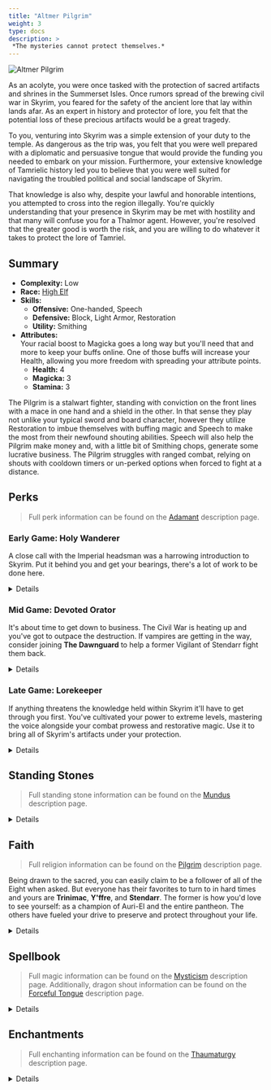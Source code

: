 ```yaml
---
title: "Altmer Pilgrim"
weight: 3
type: docs
description: >
 *The mysteries cannot protect themselves.*
---
```


![Altmer Pilgrim](/Pictures/sss/builds/altmer-pilgrim-art.png)

As an acolyte, you were once tasked with the protection of sacred artifacts and shrines in the Summerset Isles. Once rumors spread of the brewing civil war in Skyrim, you feared for the safety of the ancient lore that lay within lands afar. As an expert in history and protector of lore, you felt that the potential loss of these precious artifacts would be a great tragedy.

To you, venturing into Skyrim was a simple extension of your duty to the temple. As dangerous as the trip was, you felt that you were well prepared with a diplomatic and persuasive tongue that would provide the funding you needed to embark on your mission. Furthermore, your extensive knowledge of Tamrielic history led you to believe that you were well suited for navigating the troubled political and social landscape of Skyrim.

That knowledge is also why, despite your lawful and honorable intentions, you attempted to cross into the region illegally. You're quickly understanding that your presence in Skyrim may be met with hostility and that many will confuse you for a Thalmor agent. However, you're resolved that the greater good is worth the risk, and you are willing to do whatever it takes to protect the lore of Tamriel.

## Summary

* **Complexity:** Low
* **Race:** [High Elf](## "Major Skill: Enchanting
Minor Skills: Alteration, Conjuration, Destruction, Illusion, Restoration
Highborn: Your Magicka is increased by 50 and your Magicka Regeneration is increased by 50%.")
* **Skills:**
  * **Offensive:** One-handed, Speech
  * **Defensive:** Block, Light Armor, Restoration 
  * **Utility:** Smithing
* **Attributes:**  
Your racial boost to Magicka goes a long way but you'll need that and more to keep your buffs online. One of those buffs will increase your Health, allowing you more freedom with spreading your attribute points.
  * **Health:** 4
  * **Magicka:** 3
  * **Stamina:** 3

The Pilgrim is a stalwart fighter, standing with conviction on the front lines with a mace in one hand and a shield in the other. In that sense they play not unlike your typical sword and board character, however they utilize Restoration to imbue themselves with buffing magic and Speech to make the most from their newfound shouting abilities. Speech will also help the Pilgrim make money and, with a little bit of Smithing chops, generate some lucrative business. The Pilgrim struggles with ranged combat, relying on shouts with cooldown timers or un-perked options when forced to fight at a distance.

## Perks

> Full perk information can be found on the [Adamant](https://www.nexusmods.com/skyrimspecialedition/mods/30191) description page.

### Early Game: Holy Wanderer

A close call with the Imperial headsman was a harrowing introduction to Skyrim. Put it behind you and get your bearings, there's a lot of work to be done here.

<details>

#### Block

*Shields won't always save you from an incoming power attack just yet but that doesn't mean they're ineffective.*

* **Gladiator (10):** Blocking is 25% more effective.
* **Discipline (20):** Blocking with a shield reduces incoming arrow damage by 50%.

#### Light Armor

*Light armor is best for travel and your people have always excelled in it.*

* **Scout 1 (10):** Light armor is 25% more effective.
* **Agility 1 (20):** You gain 50% Stamina Regeneration while wearing a light armor chest piece.

#### One-handed

*Blunt weapons such as maces allow you to break down your enemies with less mess.*

* **Skirmisher 1 (10):** One-handed weapons do 25% more damage.
* **Armor Breaker 1 (20):** Maces reduce enemy armor rating by 150 for 10 seconds.
* **Fighter’s Stance 1 (30):** Power attacks with one-handed weapons deal 25% extra damage and have a chance to decapitate your enemies.

#### Restoration

*Novice Restoration won't offer you anything later on but for now it's a valuable lifeline.*

* **Healer 1 (10):** Restoration spells cost 25% less Magicka.
* **Recovery 1 (20):** Healing spells are 50% stronger.

#### Smithing

*Your smithing will be limited to maintaining your gear and crafting valuable jewelry.*

* **Craftsman 1 (10):** You can temper all items by one additional tier.

#### Speech

*This will later be one of your key skills but you can't focus on it right this moment.*

* **Merchant 1 (10):** You receive 25% better prices.

</details>

### Mid Game: Devoted Orator

It's about time to get down to business. The Civil War is heating up and you've got to outpace the destruction. If vampires are getting in the way, consider joining **The Dawnguard** to help a former Vigilant of Stendarr fight them back.

<details>

#### Block

*You're pretty good with a shield. Don't be afraid to hold it out in front of you while advancing*

* **Defensive Maneuvers (30):** Blocking no longer slows your movement.
* **Deflection (40):** Blocking with a shield reduces incoming magic damage by 50%.  
* **Gladiator 2 (50):** Blocking is 50% more effective.

#### Light Armor

*A second line of defense in case your shield isn't enough. And a source of stamina.*

* **Specialist 1 (30):** You receive a 25% armor bonus while wearing a light armor chest piece.
* **Unhindered (40):** Your armor weighs nothing and doesn’t slow you down while wearing a light armor chest piece.
* **Athletics 1 (40):** You move 10% faster while wearing a light armor chest piece.
* **Scout 2 (50):** Light armor is 50% more effective.
* **Agility 2 (60):** You gain 100% Stamina Regeneration while wearing a light armor chest piece.

#### One-handed

*Extra damage against staggered targets complements your first shout beautifully.*

* **Bell Ringer 1 (40):** Maces deal 25% extra damage to staggered targets. 
* **Skirmisher 2 (50):** One-handed weapons do 50% more damage.
* **Fighter’s Stance 2 (60):** Power attacks with one-handed weapons deal 50% extra damage and have a chance to decapitate your enemies.
 
#### Restoration

*It wouldn't be a Pilgrim build without the Pilgrim perks, now would it?*

* **Pilgrim 1 (30):** Divine shrines are twice as strong.
* **Illumination (40):** Regeneration and Attunement spells last three times as long when dual cast.
* **Healer 2 (50):** Restoration spells cost 50% less Magicka. 
* **Pilgrim 2 (60):** Divine shrines are twice as strong and you receive additional bonuses when you pray at their shrines.

#### Smithing

*Improved tempering not only gives you more oomph in your equipment, it can make your refurbished loot more valuable.*

* **Blacksmith (30):** You can temper all items by one additional tier.
* **Craftsman 2 (50):** You can temper all items by two additional tiers.

#### Speech

*Hone your Voice and it'll help you reach new heights. (And not just High Hrothgar.)*

* **Silver Tongue (20):** You are much more likely to succeed at persuasion and intimidation, and you can bribe guards to ignore crimes.
* **Deep Breath 1 (30):** Your Shouts are 50% stronger.
* **Ancient Voice (40):** Your Shouts last twice as long.
* **Merchant (50):** You receive 50% better prices.
* **Stormcrown 1 (60):** Your Shout cooldown is decreased by 25%.

</details>

### Late Game: Lorekeeper

If anything threatens the knowledge held within Skyrim it'll have to get through you first. You've cultivated your power to extreme levels, mastering the voice alongside your combat prowess and restorative magic. Use it to bring all of Skyrim's artifacts under your protection.

<details>

#### Block

*A passive method of staggering your opponents? An absolute treat for your mace!*

* **Blocking Expertise (60):** Blocking costs 50% less Stamina.
* **Determination (70):** Blocking with a shield has a 50% chance to stagger your attacker. 
 
#### Light Armor

*With all of these perks, Stamina should be more than plentiful.*

* **Adrenaline (60):** You sprint 20% faster and spend 50% less Stamina when sprinting while wearing a light armor chest piece.
* **Specialist 2 (70):** You receive a 50% armor bonus while wearing a light armor chest piece.
* **Endurance (80):** You spend 25% less Stamina when power attacking or drawing a bow while wearing a light armor chest piece.
* **Athletics 2 (90):** You move 20% faster when wearing three pieces of light armor.
* **Second Wind (100):** Your Stamina regenerates twice as fast when you fall below half Stamina while wearing a light armor chest piece.

#### One-handed

*Your blows will be doing serious internal damage at this point. Enemies won't withstand your attacks for long.*

* **Flourish (70):** You attack 20% faster with One-handed weapons.
* **Armor Breaker 2 (70):** Maces reduce enemy armor rating by 300 for 10 seconds.
* **Execute (80):** Power Attacks with One-handed weapons deal 50% extra damage against target who fall below half Health.
* **Bell Ringer 2 (90):** Maces deal 50% extra damage to staggered targets.
* **Onslaught (100):** Repeated power attacks against a single target with One-handed weapons deal up to double damage.
 
#### Restoration

*Duration buffs for your most-used spells and even more Health Regeneration.**

* **Repose (60):** Regeneration, Attunement, and Circle spells last twice as long.
* **Recovery 2 (70):** Healing spells are 100% stronger.
 
#### Smithing

*Your ability to repair items would impress Eorlund Gray-Mane himself.*

* **Armorer (70):** You can temper all items by one additional tier.
* **Forgemaster (90):** You can temper all items by one additional tier.
 
#### Speech

*Your Voice is nearly as dangerous as your weapon, don't hold back on using it.*

* **Supply and Demand 1 (30):** Merchants have extra gold.
* **Supply and Demand 2 (60):** Merchants have even more extra gold for bartering.
* **Deep Breath 2 (70):** Your Shouts are 100% stronger.
* **Dragon of the North (80):** Your Shouts have a 50% chance to have no cooldown.
* **Investor (80):** You can invest in a shopkeeper’s business to increase their available gold.
* **Stormcrown 2 (90):** Your Shout cooldown is decreased by 50%.

</details>

## Standing Stones

> Full standing stone information can be found on the [Mundus](https://www.nexusmods.com/skyrimspecialedition/mods/33411) description page.

<details>

<img align="right" width="100" src="/Pictures/sss/builds/the-warrior.webp">

#### The Warrior (Guardian)

***Warborn:*** *Your Health is increased by 50, and blocking is 25% more effective.*

Despite being a Stealth class, the Pilgrim is best served by the Warrior. A shieldbearer benefits greatly from the blocking bonus and the extra health allows you to spend your early attribute points elsewhere if necessary.

<img align="right" width="100" src="/Pictures/sss/builds/the-atronach.webp">

#### The Atronach

***Sorcerer’s Oath:*** *Your Magicka is increased by 100, and you have a 25% chance to absorb the Magicka from incoming spells. However, you cannot regenerate Magicka in combat.*

The Atronach runs counter to your racial bonus but with mace and shield in hand you won't be casting much of anything in the middle of combat. Use the extra Magicka to set up buffs, then draw your weapons and strike.

<img align="right" width="100" src="/Pictures/sss/builds/the-lady.webp">

#### The Lady

***Lady’s Grace:*** *Your Health, Magicka and Stamina Regeneration are increased by 50%, and by an additional 50% when you fall below half Health, Magicka, or Stamina.*

The Lady is a solid option for those who want to be versatile and switch from physical to magical more readily. This standing stone will boost your regeneration rates as they're needed, making sure you have enough Stamina and Magicka in the tank when you swap modes. If you grabbed Sun or Turn Undead spells to use against the undead, this stone is more useful.

</details>

## Faith

> Full religion information can be found on the [Pilgrim](https://www.nexusmods.com/skyrimspecialedition/mods/54099) description page.

Being drawn to the sacred, you can easily claim to be a follower of all of the Eight when asked. But everyone has their favorites to turn to in hard times and yours are **Trinimac**, **Y'ffre**, and **Stendarr**. The former is how you'd love to see yourself: as a champion of Auri-El and the entire pantheon. The others have fueled your drive to preserve and protect throughout your life.

<details>

#### Jephre

*Your Stamina regeneration is increased by 25/50%. / You spend 25% less Stamina when power attacking or drawing a bow.*

Jephre the Singer will strengthen your physical aspects. More Stamina and less needed for power attacks will allow you to slam your mace into more faces per minute. The God of Songs and Stories definitely wants you to protect the world they've grown.

#### Stendarr

*Your Health Regeneration is increased by 25/50%. / Blocking with a shield reduces incoming magic damage by 50%.*

The God of Mercy will gladly lend his steadfastness to the devout, making you more resilient on the frontlines. Health Regeneration complements spells such as Regeneration well and the secondary benefit is perfect for the shield you're already carrying.

#### Trinimac

*Your Health is increased by 25/50. / You take 25% less damage while power attacking, drawing a bow, or casting a spell.*

You can't help but look up to the Golden Champion and doing so will bless you with increased health for your adventure. Later on Trinimac supports a more reckless offense if you want to block less and swing your mace more.

</details>

## Spellbook

> Full magic information can be found on the [Mysticism](https://www.nexusmods.com/skyrimspecialedition/mods/27839) description page. Additionally, dragon shout information can be found on the [Forceful Tongue](https://www.nexusmods.com/skyrimspecialedition/mods/36276) description page.

<details>

<img align="right" width="100" height="100" src="/Pictures/sss/builds/skill-restoration.webp">

### Restoration

Restoration is the only school of magic truly utilized by the Pilgrim and most of it is fire-and-forget due to the fact that you'll have your hands full with your weapon and shield. Sun and Turn Undead spells are nice to have in your back pocket, especially when doing Dawnguard content, but they're not your focus.

* **Regeneration (Apprentice+):** *Restores 2 Health per second for 120 seconds.*  
  Without a hand free for active healing, you'll rely on this to provide you with substantial  regeneration on the frontline.

* **Attunement (Adept+):** *Your Health is increased by 50 for 120 seconds.*  
  Essentially free Health given how long this spell lasts with your Restoration perks.

* **Circle of Strength (Adept+):** *Creates a circle on the ground that lasts for 120 seconds. Restores 10 Health per second inside the circle.*  
  Honestly any and all Circle spells are your friend here. Vitality and Strength especially allow you to stand your ground in a tough fight. 

### Dragon Shouts

* **Fire Breath:** *Deals 30\60\120 Fire Damage. Targets on fire take extra damage over time.*  
With your Speech perks, the offensive shouts will be especially potent. Go with this, Frost Breath, Soul Tear, or Cyclone depending on how you're feeling or what you're fighting.

* **Marked for Death:** *Deals 5 damage, reduces enemy Magic Resistance by 25% and Armor Rating by 150 for 10\20\30 seconds.*
Your mace already strips the enemy of their armor for more damage, it only makes sense to reduce it even further, especially when you can keep the effect up almost 100% of the time.

* **Unrelenting Force:** *Targets are staggered\thrown away. Deals 30\40\50 damage.*  
The very first shout you'll have in your arsenal and one of your best. With the *Bell Ringer* perk you'll do at least 25% extra damage to those staggered by your shout, and your Speech perks will give it tremendous abuse potential.

</details>

## Enchantments

> Full enchanting information can be found on the [Thaumaturgy](https://www.nexusmods.com/skyrimspecialedition/mods/57138) description page.

<details>

#### Weapon

* **Damage Armor:** *Reduces enemy Armor Rating by 150 for 30 seconds.*
* **Damage Weapon:** *Reduces enemy weapon damage by 25% for 30 seconds.*
* **Absorb Health:** *Absorbs 20 Health.*

These may seem like boring selections but they get the job done. Negative armor values increase damage taken so stripping off as much as you can is a huge damage boost. Alternatively, help your own sustainability with the other options.

#### Shield

* **Resist Magic:** *Your Magic Resistance is increased by 25%.*
* **Fortify Block:** *Reduces enemy Armor Rating by 150 for 30 seconds.*
* **Fortify Health:** *Reduces enemy weapon damage by 25% for 30 seconds.*

Your shield gives you an extra enchantment slot to play around with. Use it for the coveted Resist Magic if you can. Failing that, the other listed options will help keep you alive as well.

#### Head

* **Fortify Shouts:** *Your Shouts are 50% stronger.*
* **Fortify Block:** *You block 25% more damage.*
* **Fortify Restoration Cost:** *Your Restoration spells cost 25% less.*

Fortify Block and Restoration Cost can be a lifesaver early on. As you get more comfortable in the mid to late game, do yourself a favor and buff your shouts even further.

#### Chest

* **Resist Magic:** *Your Magic Resistance is increased by 25%.*
* **Fortify Power Attacks:** *You deal 25% more damage with power attacks.*
* **Fortify Restoration Cost:** *Your Restoration spells cost 25% less.*

The Pilgrim is a character that hides behind their shield. Sometimes that shield will be hit with spells. Block can help with that but you'll want as much protection as you can get. Failing that, more damage from your power attacks is never a bad choice.

#### Gloves

* **Fortify One-handed:** *You deal 25% extra damage with One-handed weapons.*
* **Fortify Magicka:** *Your Magicka is increased by 50.*
* **Resist [Element]:** *Your [Element] Resistance is increased by 50%.*

The obvious choice is to boost your main source of damage. If you don't have enough Magicka to dual-cast your buffs for triple duration, you might consider Fortify Magicka to help you bridge the gap.

#### Boots

* **Fortify Carry Weight:** *Your Carry Weight is increased by 50.*
* **Fortify Stamina Regeneration:** *Your Stamina Regeneration is increased by 50%.*
* **Resist [Element]:** *Your [Element] Resistance is increased by 50%.*

None of these are must-haves so you can play around with your options. Carry Weight is always nice to have and it can help with bringing home extra loot to sell. Stamina Regeneration will help you block and attack more readily. And elemental resist never hurts to have.

#### Necklace

* **Fortify Shouts:** *Your Shouts are 50% stronger.*
* **Resist Magic:** *Your Magic Resistance is increased by 25%.*
* **Fortify Block:** *You block 25% more damage.*

Fortify Shouts is the choice by a mile but Resist Magic is always a welcome stat boost. Fortify Restoration Power is available but on the spells you're casting it won't make as big an effect as the other options.

#### Ring

* **Fortify One-handed:** *You deal 25% extra damage with One-handed weapons.*
* **Resist Magic:** *Your Magic Resistance is increased by 25%.*
* **Resist [Element]:** *Your [Element] Resistance is increased by 50%.*

Another place to boost your main source of damage. If you haven't reached 75% Magic Resistance this is another slot that can help you get there. If for whatever reason you don't have either enchantment, boosting an elemental Resistance is fine in the meantime.

</details>